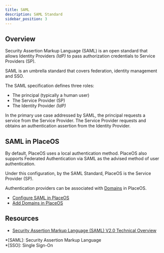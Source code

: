 ```yaml
---
title: SAML
description: SAML Standard
sidebar_position: 3
---
```


## Overview

Security Assertion Markup Language (SAML) is an open standard that allows Identity Providers <i>(IdP)</i> to pass authorization credentials to Service Providers (SP).

SAML is an umbrella standard that covers federation, identity management and SSO.

The SAML specification defines three roles: 
- The principal (typically a human user) 
- The Service Provider (SP) 
- The Identity Provider <i>(IdP)</i> 

In the primary use case addressed by SAML, the principal requests a service from the Service Provider.
The Service Provider requests and obtains an authentication assertion from the Identity Provider.

## SAML in PlaceOS

By default, PlaceOS uses a local authentication method.
PlaceOS also supports Federated Authentication via SAML as the advised method of user authentication.

Under this configuration, by the SAML Standard, PlaceOS is the Service Provider (SP).

Authentication providers can be associated with [Domains](../../how-to/add-domain.md) in PlaceOS.

- [Configure SAML in PlaceOS](../../how-to/authentication/configure-saml.md)
- [Add Domains in PlaceOS](../../how-to/add-domain.md)

## Resources

- [Security Assertion Markup Language (SAML) V2.0 Technical Overview](http://docs.oasis-open.org/security/saml/Post2.0/sstc-saml-tech-overview-2.0.html)


*[SAML]: Security Assertion Markup Language  
*[SSO]: Single Sign-On